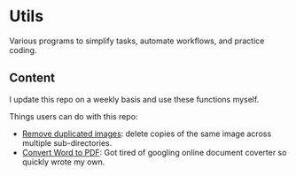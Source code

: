 # Utils
Various programs to simplify tasks, automate workflows, and practice coding.

## Content
I update this repo on a weekly basis and use these functions myself. 

Things users can do with this repo:

* [Remove duplicated images](https://github.com/UkrainianProgrammer/Utils/blob/main/src/removeDupImages.py): delete copies of the same image across multiple sub-directories.
* [Convert Word to PDF](https://github.com/UkrainianProgrammer/Utils/blob/main/src/wordToPdf.py): Got tired of googling online document coverter so quickly wrote my own.
